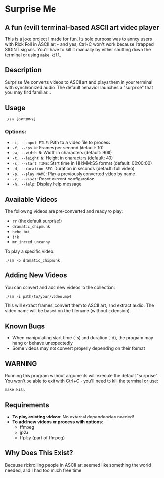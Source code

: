 # Surprise Me

## A fun (evil) terminal-based ASCII art video player

This is a joke project I made for fun. Its sole purpose was to annoy users with Rick Roll in ASCII art - and yes, Ctrl+C won't work because I trapped SIGINT signals. You'll have to kill it manually by either shutting down the terminal or using `make kill`.

## Description

Surprise Me converts videos to ASCII art and plays them in your terminal with synchronized audio. The default behavior launches a "surprise" that you may find familiar...

## Usage

```
./sm [OPTIONS]
```

### Options:

- `-i, --input FILE`: Path to a video file to process
- `-f, --fps N`: Frames per second (default: 10)
- `-w, --width N`: Width in characters (default: 900)
- `-t, --height N`: Height in characters (default: 40)
- `-s, --start TIME`: Start time in HH:MM:SS format (default: 00:00:00)
- `-d, --duration SEC`: Duration in seconds (default: full video)
- `-p, --play NAME`: Play a previously converted video by name
- `-r, --reset`: Reset current configuration
- `-h, --help`: Display help message

## Available Videos

The following videos are pre-converted and ready to play:

- `rr` (the default surprise!)
- `dramatic_chipmunk`
- `hehe_boi` 
- `jjk`
- `mr_incred_uncanny`

To play a specific video:

```
./sm -p dramatic_chipmunk
```

## Adding New Videos

You can convert and add new videos to the collection:

```
./sm -i path/to/your/video.mp4
```

This will extract frames, convert them to ASCII art, and extract audio. The video name will be based on the filename (without extension).

## Known Bugs

- When manipulating start time (-s) and duration (-d), the program may hang or behave unexpectedly
- Some videos may not convert properly depending on their format

## WARNING

Running this program without arguments will execute the default "surprise". You won't be able to exit with Ctrl+C - you'll need to kill the terminal or use:

```
make kill
```

## Requirements

- **To play existing videos**: No external dependencies needed!
- **To add new videos or process with options**: 
  - ffmpeg
  - jp2a
  - ffplay (part of ffmpeg)

## Why Does This Exist?

Because rickrolling people in ASCII art seemed like something the world needed, and I had too much free time.